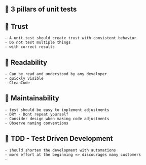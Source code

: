 ## 🐳 3 pillars of unit tests

## 🐬 Trust
    - A unit test should create trust with consistent behavior
    - Do not test multiple things
    - with correct results
## 🐬 Readability
    - Can be read and understood by any developer
    - quickly visible
    - CleanCode
## 🐬 Maintainability
    - test should be easy to implement adjustments
    - DRY - Dont repeat yourself
    - Consider design when making code adjustments
    - Observe naming conventions

## 🐬 TDD - Test Driven Development
    - should shorten the development with automations
    - more effort at the beginning => discourages many customers
    -   
